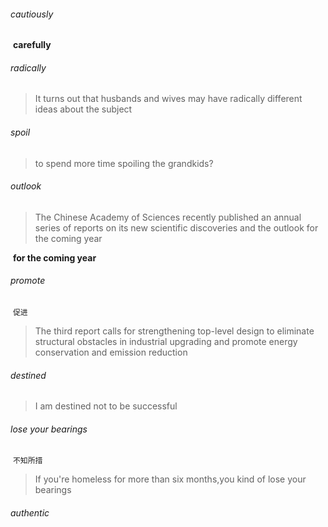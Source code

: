 ###### cautiously

​	**carefully**

###### radically

> It turns out that husbands and wives may have radically different ideas about the subject

###### spoil

>to spend more time spoiling the grandkids?

###### outlook

> The Chinese Academy of Sciences recently published an annual series of reports on its new scientific discoveries and the outlook for the coming year

​	**for the coming year**

###### promote

​	`促进`

> The third report calls for strengthening top-level design to eliminate structural obstacles in industrial upgrading and promote energy conservation and emission reduction

###### destined

> I am destined not to be successful

###### lose your bearings

​	`不知所措`

>If you're homeless for more than six months,you kind of lose your bearings

###### authentic

